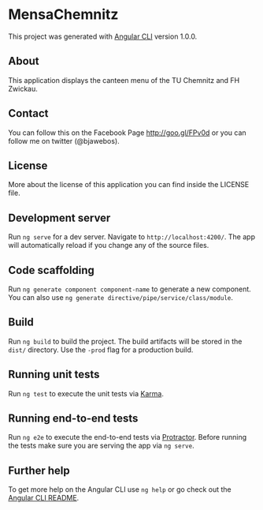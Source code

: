# MensaChemnitz

This project was generated with [Angular CLI](https://github.com/angular/angular-cli) version 1.0.0.

## About

This application displays the canteen menu of the TU Chemnitz and FH Zwickau.

## Contact

You can follow this on the Facebook Page http://goo.gl/FPv0d or you can follow me on twitter (@bjawebos).

## License

More about the license of this application you can find inside the LICENSE file.

## Development server

Run `ng serve` for a dev server. Navigate to `http://localhost:4200/`. The app will automatically reload if you change any of the source files.

## Code scaffolding

Run `ng generate component component-name` to generate a new component. You can also use `ng generate directive/pipe/service/class/module`.

## Build

Run `ng build` to build the project. The build artifacts will be stored in the `dist/` directory. Use the `-prod` flag for a production build.

## Running unit tests

Run `ng test` to execute the unit tests via [Karma](https://karma-runner.github.io).

## Running end-to-end tests

Run `ng e2e` to execute the end-to-end tests via [Protractor](http://www.protractortest.org/).
Before running the tests make sure you are serving the app via `ng serve`.

## Further help

To get more help on the Angular CLI use `ng help` or go check out the [Angular CLI README](https://github.com/angular/angular-cli/blob/master/README.md).
